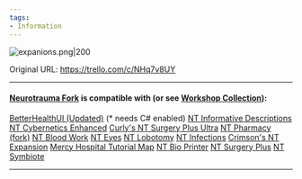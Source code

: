 ```yaml
---
tags:
- Information
---
```


![expanions.png\|200](/Expansions/List%20of%20working%20expansions%20-%20Attachments/671a237dc5bd9a11603016ee.png)

Original URL: https://trello.com/c/NHq7v8UY

---

#### [Neurotrauma Fork](https://steamcommunity.com/sharedfiles/filedetails/?id=3190189044 "‌") is compatible with (or see [Workshop Collection](https://steamcommunity.com/sharedfiles/filedetails/?id=3338931653 "‌")):

[BetterHealthUI (Updated)](https://steamcommunity.com/sharedfiles/filedetails/?id=3231293294 "‌") (* needs C# enabled)
[NT Informative Descriptions](https://steamcommunity.com/sharedfiles/filedetails/?id=3294275235 "‌")
[NT Cybernetics Enhanced](https://steamcommunity.com/sharedfiles/filedetails/?id=3324062208 "‌")
[Curly's NT Surgery Plus Ultra](https://steamcommunity.com/sharedfiles/filedetails/?id=2857967391 "‌")
[NT Pharmacy (fork)](https://steamcommunity.com/sharedfiles/filedetails/?id=3247838390 "‌")
[NT Blood Work](https://steamcommunity.com/sharedfiles/filedetails/?id=2976434626 "‌")
[NT Eyes](https://steamcommunity.com/sharedfiles/filedetails/?id=3294574390 "‌")
[NT Lobotomy](https://steamcommunity.com/sharedfiles/filedetails/?id=3326291860 "‌")
[NT Infections](https://steamcommunity.com/sharedfiles/filedetails/?id=3286567141 "‌")
[Crimson's NT Expansion](https://steamcommunity.com/sharedfiles/filedetails/?id=3290870474 "‌")
[Mercy Hospital Tutorial Map](https://steamcommunity.com/sharedfiles/filedetails/?id=3355559986 "‌")
[NT Bio Printer](https://steamcommunity.com/sharedfiles/filedetails/?id=3429100373 "‌")
[NT Surgery Plus](https://steamcommunity.com/sharedfiles/filedetails/?id=3478084070 "‌")
[NT Symbiote](https://steamcommunity.com/sharedfiles/filedetails/?id=3478666406 "‌")

---


